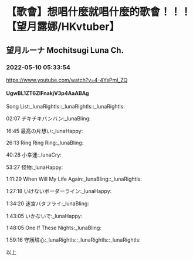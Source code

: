 # 【歌會】想唱什麼就唱什麼的歌會！！！【望月露娜/HKvtuber】

## 望月ルーナ  Mochitsugi Luna Ch.

### 2022-05-10 05:33:54

https://www.youtube.com/watch?v=4-4YsPml_ZQ

#### UgwBL1ZT6ZlFnakjV3p4AaABAg

Song List:_lunaRightls::_lunaRightls::_lunaRightls:

02:07 チキチキバンバン:_lunaBling:

16:45 最高の片想い:_lunaHappy:

26:13 Ring Ring Ring:_lunaBling:

40:28 小幸運:_lunaCry:

53:27 怪物:_lunaHappy:

1:11:29 When Will My Life Again:_lunaBling::_lunaRightls:

1:27:18 いけないボーダーライン:_lunaHappy:

1:34:20 迷宮バタフライ:_lunaBling:

1:43:05 いかないで:_lunaHappy:

1:48:05 One If These Nights:_lunaBling:

1:59:16 守護甜心:_lunaRightls::_lunaRightls::_lunaRightls:

以上

